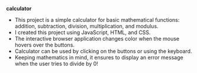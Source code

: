 **calculator**
- This project is a simple calculator for basic mathematical functions: addition, subtraction, division, multiplication, and modulus.
- I created this project using JavaScript, HTML, and CSS.
- The interactive browser application changes color when the mouse hovers over the buttons. 
- Calculator can be used by clicking on the buttons or using the keyboard.
- Keeping mathematics in mind, it ensures to display an error message when the user tries to divide by 0!
